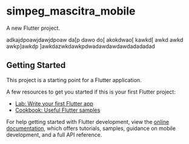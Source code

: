 # simpeg_mascitra_mobile

A new Flutter project.

adkajdpoawjdawjdpoaw
da[p
dawo
do[
akokdwao[
kawkd[
awkd
awkd
awkp]awkdp
]awkdazwkdawkpdwadawdawdawdadadadad

## Getting Started

This project is a starting point for a Flutter application.

A few resources to get you started if this is your first Flutter project:

- [Lab: Write your first Flutter app](https://docs.flutter.dev/get-started/codelab)
- [Cookbook: Useful Flutter samples](https://docs.flutter.dev/cookbook)

For help getting started with Flutter development, view the
[online documentation](https://docs.flutter.dev/), which offers tutorials,
samples, guidance on mobile development, and a full API reference.

